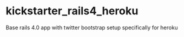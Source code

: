 kickstarter_rails4_heroku
=========================

Base rails 4.0 app with twitter bootstrap setup specifically for heroku
